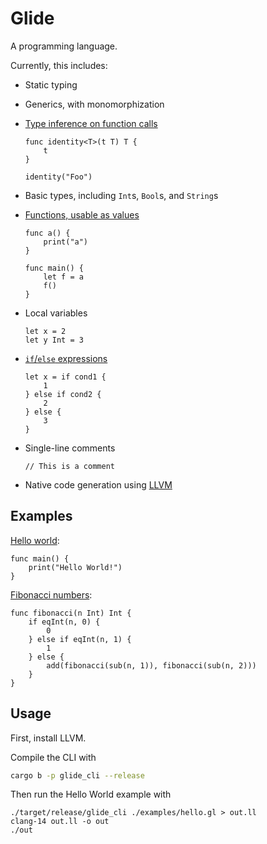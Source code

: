 # Glide

A programming language.

Currently, this includes:

-   Static typing
-   Generics, with monomorphization
-   [Type inference on function calls](./examples/identity.gl)

    ```
    func identity<T>(t T) T {
        t
    }

    identity("Foo")
    ```

-   Basic types, including `Int`s, `Bool`s, and `String`s
-   [Functions, usable as values](./examples/functions.gl)

    ```
    func a() {
        print("a")
    }

    func main() {
        let f = a
        f()
    }
    ```

-   Local variables

    ```
    let x = 2
    let y Int = 3
    ```

-   [`if`/`else` expressions](./examples/if.gl)

    ```
    let x = if cond1 {
        1
    } else if cond2 {
        2
    } else {
        3
    }
    ```
-   Single-line comments

    ```
    // This is a comment
    ```

-   Native code generation using [LLVM](https://llvm.org)

## Examples

[Hello world](./examples/hello.gl):

```
func main() {
    print("Hello World!")
}
```

[Fibonacci numbers](./examples/fibonacci.gl):

```
func fibonacci(n Int) Int {
    if eqInt(n, 0) {
        0
    } else if eqInt(n, 1) {
        1
    } else {
        add(fibonacci(sub(n, 1)), fibonacci(sub(n, 2)))
    }
}
```

## Usage

First, install LLVM.

Compile the CLI with

```sh
cargo b -p glide_cli --release
```

Then run the Hello World example with

```
./target/release/glide_cli ./examples/hello.gl > out.ll
clang-14 out.ll -o out
./out
```
